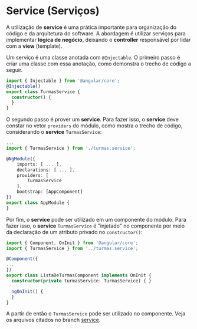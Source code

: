# Service (Serviços)

A utilização de **service** é uma prática importante para organização do código e da arquitetura do software. A abordagem é utilizar serviços para implementar **lógica de negócio**, deixando o **controller** responsável por lidar com a **view** (template).

Um serviço é uma classe anotada com `@Injectable`. O primeiro passo é criar uma classe com essa anotação, como demonstra o trecho de código a seguir.

```typescript
import { Injectable } from '@angular/core';
@Injectable()
export class TurmasService {
  constructor() {
  }
}
```

O segundo passo é prover um **service**. Para fazer isso, o **service** deve constar no vetor `providers` do módulo, como mostra o trecho de código, considerando o **service** `TurmasService`:

```typescript
...
import { TurmasService } from './turmas.service';

@NgModule({
    imports: [ ... ],
    declarations: [ ... ],
    providers: [
        TurmasService
    ],
    bootstrap: [AppComponent]
})
export class AppModule {
}
```

Por fim, o **service** pode ser utilizado em um componente do módulo. Para fazer isso, o **service** `TurmasService` é "injetado" no componente por meio da declaração de um atributo privado no `constructor()`:

```typescript
import { Component, OnInit } from '@angular/core';
import { TurmasService } from '../turmas.service';

@Component({
...
})
export class ListaDeTurmasComponent implements OnInit {
  constructor(private turmasService: TurmasService) { }

  ngOnInit() {
  }
}

```

A partir de então o `TurmasService` pode ser utilizado no componente. Veja os arquivos citados no branch [service](https://github.com/jacksongomesbr/angular-escola/tree/service).